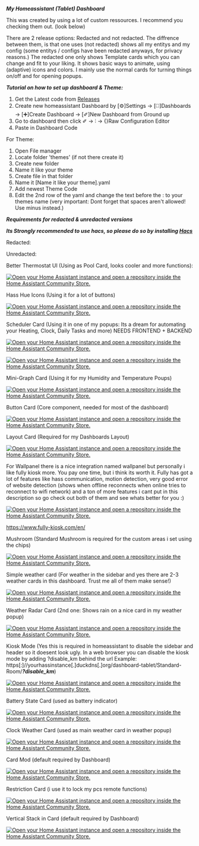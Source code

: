 ***My Homeassistant (Tablet) Dashboard***

This was created by using a lot of custom ressources. I recommend you checking them out. (look below)

There are 2 release options: Redacted and not redacted.
The diffrence between them, is that one uses (not redacted) shows all my entitys and my config (some entitys / configs have been redacted anyways, for privacy reasons.)
The redacted one only shows Template cards which you can change and fit to your liking. It shows basic ways to animate, using (adaptive) icons and colors.
I mainly use the normal cards for turning things on/off and for opening popups.

***Tutorial on how to set up dashboard & Theme:***
1. Get the Latest code from [Releases](https://github.com/ItsCharged/Itsememario/releases/)
2. Create new homeassistant Dashboard by [⚙️]Settings -> [◻️]Dashboards -> [➕]Create Dashboard -> [✐]New Dashboard from Ground up
3. Go to dashboard then click ✐ -> ⫶ -> {}Raw Configuration Editor
4. Paste in Dashboard Code

 For Theme:

 1. Open File manager
 2. Locate folder 'themes' (if not there create it)
 3. Create new folder
 4. Name it like your theme
 5. Create file in that folder
 6. Name it [Name it like your theme].yaml
 7. Add newest Theme Code
 8. Edit the 2nd row of the yaml and change the text before the : to your themes name (very important: Dont forget that spaces aren't allowed! Use minus instead.)

***Requirements for redacted & unredacted versions***

___Its Strongly recommended to use hacs, so please do so by installing  [Hacs](https://hacs.xyz/docs/setup/download)___

Redacted:

Unredacted:

Better Thermostat UI (Using as Pool Card, looks cooler and more functions):

[![Open your Home Assistant instance and open a repository inside the Home Assistant Community Store.](https://my.home-assistant.io/badges/hacs_repository.svg)](https://my.home-assistant.io/redirect/hacs_repository/?owner=KartoffelToby&repository=better-thermostat-ui-card&category=plugin)

Hass Hue Icons (Using it for a lot of buttons)

[![Open your Home Assistant instance and open a repository inside the Home Assistant Community Store.](https://my.home-assistant.io/badges/hacs_repository.svg)](https://my.home-assistant.io/redirect/hacs_repository/?owner=arallsopp&repository=hass-hue-icons&category=plugin)

Scheduler Card (Using it in one of my popups: Its a dream for automating your Heating, Clock, Daily Tasks and more) NEEDS FRONTEND + BACKEND

[![Open your Home Assistant instance and open a repository inside the Home Assistant Community Store.](https://my.home-assistant.io/badges/hacs_repository.svg)](https://my.home-assistant.io/redirect/hacs_repository/?owner=nielsfaber&repository=scheduler-card&category=plugin)

[![Open your Home Assistant instance and open a repository inside the Home Assistant Community Store.](https://my.home-assistant.io/badges/hacs_repository.svg)](https://my.home-assistant.io/redirect/hacs_repository/?owner=nielsfaber&repository=scheduler-component&category=integration)

Mini-Graph Card (Using it for my Humidity and Temperature Poups)

[![Open your Home Assistant instance and open a repository inside the Home Assistant Community Store.](https://my.home-assistant.io/badges/hacs_repository.svg)](https://my.home-assistant.io/redirect/hacs_repository/?owner=kalkih&repository=mini-graph-card&category=plugin)

Button Card (Core component, needed for most of the dashboard)

[![Open your Home Assistant instance and open a repository inside the Home Assistant Community Store.](https://my.home-assistant.io/badges/hacs_repository.svg)](https://my.home-assistant.io/redirect/hacs_repository/?owner=custom-cards&repository=button-card&category=plugin)

Layout Card (Required for my Dashboards Layout)

[![Open your Home Assistant instance and open a repository inside the Home Assistant Community Store.](https://my.home-assistant.io/badges/hacs_repository.svg)](https://my.home-assistant.io/redirect/hacs_repository/?owner=thomasloven&repository=lovelace-layout-card&category=plugin)

For Wallpanel there is a nice integration named wallpanel but personally i like fully kiosk more. You pay one time, but i think its worth it. Fully has got a lot of features like hass communication, motion detection, very good error of website detection (shows when offline reconnects when online tries to reconnect to wifi network) and a ton of more features i cant put in this description so go check out both of them and see whats better for you :)

[![Open your Home Assistant instance and open a repository inside the Home Assistant Community Store.](https://my.home-assistant.io/badges/hacs_repository.svg)](https://my.home-assistant.io/redirect/hacs_repository/?owner=j-a-n&repository=lovelace-wallpanel&category=plugin)

https://www.fully-kiosk.com/en/

 Mushroom (Standard Mushroom is required for the custom areas i set using the chips)

[![Open your Home Assistant instance and open a repository inside the Home Assistant Community Store.](https://my.home-assistant.io/badges/hacs_repository.svg)](https://my.home-assistant.io/redirect/hacs_repository/?owner=piitaya&repository=lovelace-mushroom&category=plugin)

Simple weather card (For weather in the sidebar and yes there are 2-3 weather cards in this dashboard. Trust me all of them make sense!)

[![Open your Home Assistant instance and open a repository inside the Home Assistant Community Store.](https://my.home-assistant.io/badges/hacs_repository.svg)](https://my.home-assistant.io/redirect/hacs_repository/?owner=kalkih&repository=simple-weather-card&category=plugin)

Weather Radar Card (2nd one: Shows rain on a nice card in my weather popup)

[![Open your Home Assistant instance and open a repository inside the Home Assistant Community Store.](https://my.home-assistant.io/badges/hacs_repository.svg)](https://my.home-assistant.io/redirect/hacs_repository/?owner=Makin-Things&repository=weather-radar-card&category=plugin)

Kiosk Mode (Yes this is required in homeassistant to disable the sidebar and header so it  doesent look ugly. In a web browser you can disable the kiosk mode by adding ?disable_km behind the url Example: https[:]//yourhassinstance[.]duckdns[.]org/dashboard-tablet/Standard-Room/***?disable_km***)

[![Open your Home Assistant instance and open a repository inside the Home Assistant Community Store.](https://my.home-assistant.io/badges/hacs_repository.svg)](https://my.home-assistant.io/redirect/hacs_repository/?owner=NemesisRE&repository=kiosk-mode&category=plugin)

Battery State Card (used as battery indicator)

[![Open your Home Assistant instance and open a repository inside the Home Assistant Community Store.](https://my.home-assistant.io/badges/hacs_repository.svg)](https://my.home-assistant.io/redirect/hacs_repository/?owner=maxwroc&repository=battery-state-card&category=plugin)

Clock Weather Card (used as main weather card in weather popup)

[![Open your Home Assistant instance and open a repository inside the Home Assistant Community Store.](https://my.home-assistant.io/badges/hacs_repository.svg)](https://my.home-assistant.io/redirect/hacs_repository/?owner=pkissling&repository=clock-weather-card&category=plugin)

Card Mod (default required by Dashboard)

[![Open your Home Assistant instance and open a repository inside the Home Assistant Community Store.](https://my.home-assistant.io/badges/hacs_repository.svg)](https://my.home-assistant.io/redirect/hacs_repository/?owner=thomasloven&repository=lovelace-card-mod&category=plugin)

Restriction Card (i use it to lock my pcs remote functions)

[![Open your Home Assistant instance and open a repository inside the Home Assistant Community Store.](https://my.home-assistant.io/badges/hacs_repository.svg)](https://my.home-assistant.io/redirect/hacs_repository/?owner=iantrich&repository=restriction-card&category=plugin)

Vertical Stack in Card (default required by Dashboard)

[![Open your Home Assistant instance and open a repository inside the Home Assistant Community Store.](https://my.home-assistant.io/badges/hacs_repository.svg)](https://my.home-assistant.io/redirect/hacs_repository/?owner=ofekashery&repository=vertical-stack-in-card&category=plugin)
